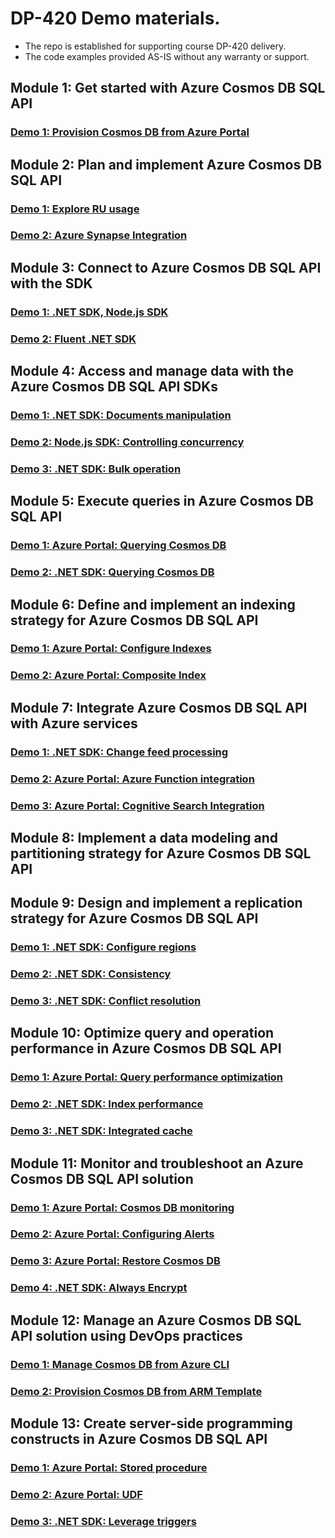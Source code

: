 # DP-420 Demo materials. 

- The repo is established for supporting course DP-420 delivery. 
- The code examples provided AS-IS without any warranty or support.

## Module 1: Get started with Azure Cosmos DB SQL API 

### [Demo 1: Provision Cosmos DB from Azure Portal](M01/Demo1/)

## Module 2: Plan and implement Azure Cosmos DB SQL API

### [Demo 1: Explore RU usage](M02/Demo1/)
### [Demo 2: Azure Synapse Integration](M02/Demo2/)

## Module 3: Connect to Azure Cosmos DB SQL API with the SDK

### [Demo 1: .NET SDK, Node.js SDK](M03/Demo1/)
### [Demo 2: Fluent .NET SDK](M03/Demo2/)

## Module 4: Access and manage data with the Azure Cosmos DB SQL API SDKs

### [Demo 1: .NET SDK: Documents manipulation](M04/Demo1/)
### [Demo 2: Node.js SDK: Controlling concurrency](M04/Demo2/)
### [Demo 3: .NET SDK: Bulk operation](M04/Demo3/)

## Module 5: Execute queries in Azure Cosmos DB SQL API

### [Demo 1: Azure Portal: Querying Cosmos DB](M05/Demo1/)
### [Demo 2: .NET SDK: Querying Cosmos DB](M05/Demo2/)

## Module 6: Define and implement an indexing strategy for Azure Cosmos DB SQL API

### [Demo 1: Azure Portal: Configure Indexes](M06/Demo1/)
### [Demo 2: Azure Portal: Composite Index](M06/Demo2/)

## Module 7: Integrate Azure Cosmos DB SQL API with Azure services

### [Demo 1: .NET SDK: Change feed processing](M07/Demo1/)
### [Demo 2: Azure Portal: Azure Function integration](M06/Demo2/)
### [Demo 3: Azure Portal: Cognitive Search Integration](M06/Demo3/)

## Module 8: Implement a data modeling and partitioning strategy for Azure Cosmos DB SQL API

## Module 9: Design and implement a replication strategy for Azure Cosmos DB SQL API

### [Demo 1: .NET SDK: Configure regions](M09/Demo1/)
### [Demo 2: .NET SDK: Consistency](M09/Demo2/)
### [Demo 3: .NET SDK: Conflict resolution](M09/Demo3/)

## Module 10: Optimize query and operation performance in Azure Cosmos DB SQL API

### [Demo 1: Azure Portal: Query performance optimization](M10/Demo1/)
### [Demo 2: .NET SDK: Index performance](M10/Demo2/)
### [Demo 3: .NET SDK: Integrated cache](M10/Demo3/) 

## Module 11: Monitor and troubleshoot an Azure Cosmos DB SQL API solution

### [Demo 1: Azure Portal: Cosmos DB monitoring](M11/Demo1/)
### [Demo 2: Azure Portal: Configuring Alerts](M11/Demo2/)
### [Demo 3: Azure Portal: Restore Cosmos DB](M10/Demo3/)
### [Demo 4: .NET SDK: Always Encrypt](M10/Demo4/) 

## Module 12: Manage an Azure Cosmos DB SQL API solution using DevOps practices

### [Demo 1: Manage Cosmos DB from Azure CLI](M12/Demo1/)
### [Demo 2: Provision Cosmos DB from ARM Template](M12/Demo2/)

## Module 13: Create server-side programming constructs in Azure Cosmos DB SQL API

### [Demo 1: Azure Portal: Stored procedure](M13/Demo1/)
### [Demo 2: Azure Portal: UDF](M13/Demo2/)
### [Demo 3: .NET SDK: Leverage triggers](M13/Demo3/)
